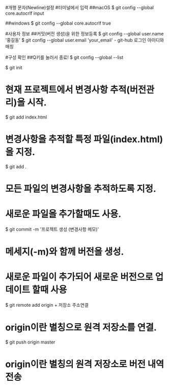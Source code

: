 #개행 문자(Newline)설정
#터미널에서 입력
##macOS
$ git config --global core.autocrlf input

##windows
$ git config --global core.autocrlf true

#사용자 정보
##커밋(버전 생성)을 위한 정보등록
$ git config --global user.name '홍길동'
$ git config --global user.email 'your_email' - git-hub 로그인 아이디와 매칭

#구성 확인
##Q키를 눌러서 종료!
$ git config --global --list

$ git init
# 현재 프로젝트에서 변경사항 추적(버전관리)을 시작.

$ git add index.html
# 변경사항을 추적할 특정 파일(index.html)을 지정.

$ git add .
# 모든 파일의 변경사항을 추적하도록 지정.
# 새로운 파일을 추가할때도 사용.

$ git commit -m '프로젝트 생성 (변경사항 메모)'
# 메세지(-m)와 함께 버전을 생성.
# 새로운 파일이 추가되어 새로운 버전으로 업데이트 할때 사용

$ git remote add origin + 저장소 주소연결
# origin이란 별칭으로 원격 저장소를 연결.

$ git push origin master
# origin이란 별칭의 원격 저장소로 버전 내역 전송
